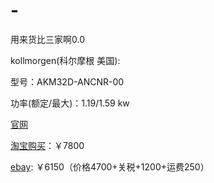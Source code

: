 # -
用来货比三家啊0.0


kollmorgen(科尔摩根 美国):

型号：AKM32D-ANCNR-00 

功率(额定/最大)：1.19/1.59 kw

[官网](http://www.kollmorgen.cn/zh-cn/products/motors/servo/akm-series/akm-series-ac-synchronous-motors/akm%E7%B3%BB%E5%88%97%E4%BC%BA%E6%9C%8D%E7%94%B5%E6%9C%BA%E7%B3%BB%E7%BB%9F/)

[淘宝购买](http://item.taobao.com/item.htm?spm=a230r.1.14.6.xMtMJR&id=25210632028&ns=1&abbucket=6#detail)：￥7800


[ebay](http://www.ebay.com/itm/KOLLMORGEN-AKM32D-ANCNR-00-servo-motor-NEW-/281549944374?pt=LH_DefaultDomain_0&hash=item418daf3636): ￥6150（价格4700+关税+1200+运费250） 


